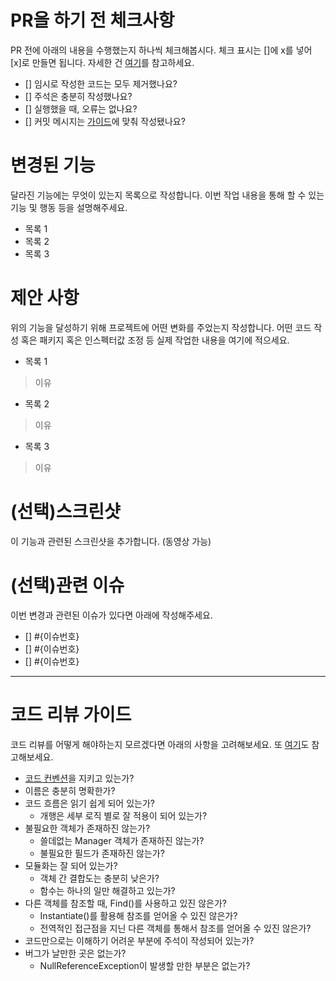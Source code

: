 # PR을 하기 전 체크사항
PR 전에 아래의 내용을 수행했는지 하나씩 체크해봅시다. 체크 표시는 []에 x를 넣어 [x]로 만들면 됩니다. 자세한 건 [여기](https://docs.github.com/en/issues/tracking-your-work-with-issues/about-task-lists)를 참고하세요.

- [] 임시로 작성한 코드는 모두 제거했나요?
- [] 주석은 충분히 작성했나요?
- [] 실행했을 때, 오류는 없나요?
- [] 커밋 메시지는 [가이드](https://docs.google.com/document/d/1bDgWctGEprMvLzV5OpuZV1-BCnrhVVJ19cd8D9tFArU/edit#heading=h.jgj6vfjils4q)에 맞춰 작성됐나요?

# 변경된 기능
달라진 기능에는 무엇이 있는지 목록으로 작성합니다. 이번 작업 내용을 통해 할 수 있는 기능 및 행동 등을 설명해주세요.

- 목록 1
- 목록 2
- 목록 3

# 제안 사항
위의 기능을 달성하기 위해 프로젝트에 어떤 변화를 주었는지 작성합니다. 어떤 코드 작성 혹은 패키지 혹은 인스펙터값 조정 등 실제 작업한 내용을 여기에 적으세요.

- 목록 1
> 이유
- 목록 2
> 이유
- 목록 3
> 이유

# (선택)스크린샷 <!--여기 스크린샷 첨부하고 (선택) 이거는 지워주세요-->
이 기능과 관련된 스크린샷을 추가합니다. (동영상 가능)

# (선택)관련 이슈
이번 변경과 관련된 이슈가 있다면 아래에 작성해주세요.

- [] #{이슈번호} <!-- Ex. - [] #763 -->
- [] #{이슈번호}
- [] #{이슈번호}

---

# 코드 리뷰 가이드
코드 리뷰를 어떻게 해야하는지 모르겠다면 아래의 사항을 고려해보세요. 또 [여기](https://blog.banksalad.com/tech/banksalad-code-review-culture/)도 참고해보세요.

- [코드 컨벤션](https://learn.microsoft.com/ko-kr/dotnet/csharp/fundamentals/coding-style/coding-conventions)을 지키고 있는가?
- 이름은 충분히 명확한가?
- 코드 흐름은 읽기 쉽게 되어 있는가?
  - 개행은 세부 로직 별로 잘 적용이 되어 있는가?
- 불필요한 객체가 존재하진 않는가?
  - 쓸데없는 Manager 객체가 존재하진 않는가?
  - 불필요한 필드가 존재하진 않는가?
- 모듈화는 잘 되어 있는가?
    - 객체 간 결합도는 충분히 낮은가?
    - 함수는 하나의 일만 해결하고 있는가?
- 다른 객체를 참조할 때, Find()를 사용하고 있진 않은가?
  - Instantiate()를 활용해 참조를 얻어올 수 있진 않은가?
  - 전역적인 접근점을 지닌 다른 객체를 통해서 참조를 얻어올 수 있진 않은가?
- 코드만으로는 이해하기 어려운 부분에 주석이 작성되어 있는가?
- 버그가 날만한 곳은 없는가?
    - NullReferenceException이 발생할 만한 부분은 없는가?